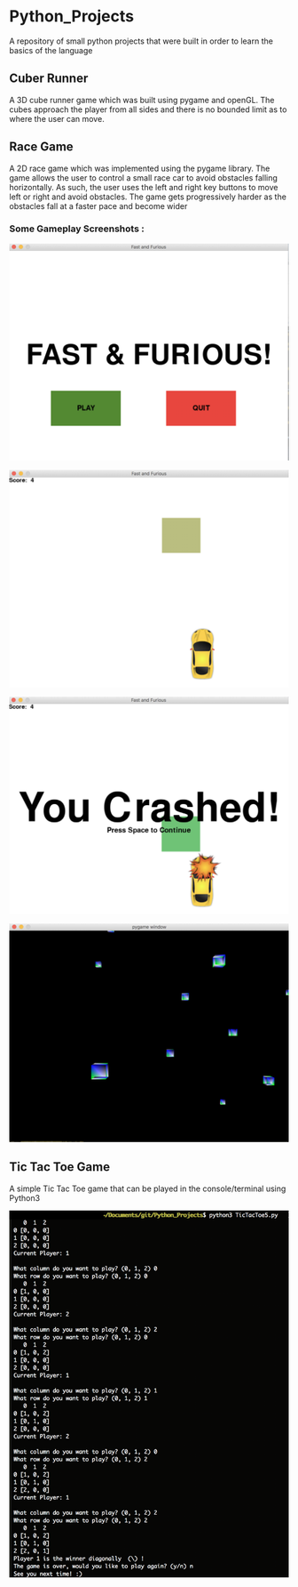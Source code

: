 # Python_Projects
A repository of small python projects that were built in order to learn the basics of the language

## Cuber Runner
A 3D cube runner game which was built using pygame and openGL. The cubes approach the player from all sides 
and there is no bounded limit as to where the user can move.

## Race Game
A 2D race game which was implemented using the pygame library. 
The game allows the user to control a small race car to avoid obstacles falling horizontally.
As such, the user uses the left and right key buttons to move left or right and avoid obstacles.
The game gets progressively harder as the obstacles fall at a faster pace and become wider
### Some Gameplay Screenshots :
![RaceGame1](RaceGame/Screenshots/RaceGame1v.png)

![RaceGame2](RaceGame/Screenshots/RaceGame2v.png)

![RaceGame3](RaceGame/Screenshots/RaceGame3v.png)


![CubeRunner](CubeRunner/Screenshots/CubeRunner.png)


## Tic Tac Toe Game
A simple Tic Tac Toe game that can be played in the console/terminal using Python3

![GamePlay](TicTacToe/ScreenShots/TicTacToe.png)

